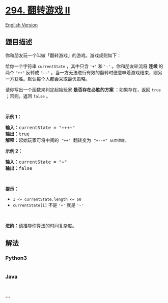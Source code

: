# [294. 翻转游戏 II](https://leetcode-cn.com/problems/flip-game-ii)

[English Version](/solution/0200-0299/0294.Flip%20Game%20II/README_EN.md)

## 题目描述

<!-- 这里写题目描述 -->

<p>你和朋友玩一个叫做「翻转游戏」的游戏。游戏规则如下：</p>

<p>给你一个字符串 <code>currentState</code> ，其中只含 <code>'+'</code> 和 <code>'-'</code> 。你和朋友轮流将&nbsp;<strong>连续 </strong>的两个&nbsp;<code>"++"</code>&nbsp;反转成&nbsp;<code>"--"</code> 。当一方无法进行有效的翻转时便意味着游戏结束，则另一方获胜。默认每个人都会采取最优策略。</p>

<p>请你写出一个函数来判定起始玩家 <strong>是否存在必胜的方案</strong> ：如果存在，返回 <code>true</code> ；否则，返回 <code>false</code> 。</p>
&nbsp;

<p><strong>示例 1：</strong></p>

<pre>
<strong>输入：</strong>currentState = "++++"
<strong>输出：</strong>true
<strong>解释：</strong>起始玩家可将中间的 <code>"++"</code> 翻转变为 <code>"+--+" 从而得胜。</code></pre>

<p><strong>示例 2：</strong></p>

<pre>
<strong>输入：</strong>currentState = "+"
<strong>输出：</strong>false
</pre>

<p>&nbsp;</p>

<p><strong>提示：</strong></p>

<ul>
	<li><code>1 &lt;= currentState.length &lt;= 60</code></li>
	<li><code>currentState[i]</code> 不是 <code>'+'</code> 就是 <code>'-'</code></li>
</ul>

<p>&nbsp;</p>

<p><strong>进阶：</strong>请推导你算法的时间复杂度。</p>

## 解法

<!-- 这里可写通用的实现逻辑 -->

<!-- tabs:start -->

### **Python3**

<!-- 这里可写当前语言的特殊实现逻辑 -->

```python

```

### **Java**

<!-- 这里可写当前语言的特殊实现逻辑 -->

```java

```

### **...**

```

```

<!-- tabs:end -->
